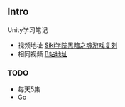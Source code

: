 
## Intro
Unity学习笔记  
* 视频地址 [Siki学院黑暗之魂游戏复刻](https://www.sikiedu.com/course/1058)
* 相同视频 [B站地址](https://www.bilibili.com/video/BV1wY4y1F7D1/?spm_id_from=333.337.search-card.all.click)  


### TODO
 * 每天5集  
 * Go  

